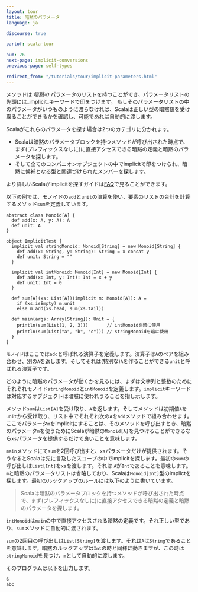 ```yaml
---
layout: tour
title: 暗黙のパラメータ
language: ja

discourse: true

partof: scala-tour

num: 26
next-page: implicit-conversions
previous-page: self-types

redirect_from: "/tutorials/tour/implicit-parameters.html"
---
```


メソッドは _暗黙の_ パラメータのリストを持つことができ、パラメータリストの先頭には_implicit_キーワードで印をつけます。
もしそのパラメータリストの中のパラメータがいつものように渡らなければ、Scalaは正しい型の暗黙値を受け取ることができるかを確認し、可能であれば自動的に渡します。

Scalaがこれらのパラメータを探す場合は2つのカテゴリに分かれます。

* Scalaは暗黙のパラメータブロックを持つメソッドが呼び出された時点で、まず(プレフィックスなしに)に直接アクセスできる暗黙の定義と暗黙のパラメータを探します。
* そして全てのコンパニオンオブジェクトの中でimplicitで印をつけられ、暗黙に候補となる型と関連づけられたメンバーを探します。

より詳しいScalaがimplicitを探すガイドは[FAQ](//docs.scala-lang.org/tutorials/FAQ/finding-implicits.html)で見ることができます。

以下の例では、モノイドの`add`と`unit`の演算を使い、要素のリストの合計を計算するメソッド`sum`を定義しています。

```tut
abstract class Monoid[A] {
  def add(x: A, y: A): A
  def unit: A
}

object ImplicitTest {
  implicit val stringMonoid: Monoid[String] = new Monoid[String] {
    def add(x: String, y: String): String = x concat y
    def unit: String = ""
  }
  
  implicit val intMonoid: Monoid[Int] = new Monoid[Int] {
    def add(x: Int, y: Int): Int = x + y
    def unit: Int = 0
  }
  
  def sum[A](xs: List[A])(implicit m: Monoid[A]): A =
    if (xs.isEmpty) m.unit
    else m.add(xs.head, sum(xs.tail))
    
  def main(args: Array[String]): Unit = {
    println(sum(List(1, 2, 3)))       // intMonoidを暗に使用
    println(sum(List("a", "b", "c"))) // stringMonoidを暗に使用
  }
}
```
`モノイド`はここでは`add`と呼ばれる演算子を定義します。演算子は`A`のペアを組み合わせ、別の`A`を返します。そしてそれは(特別な)`A`を作ることができる`unit`と呼ばれる演算子です。

どのように暗黙のパラメータが動くかを見るには、まずは文字列と整数のためにそれぞれモノイド`stringMonoid`と`intMonoid`を定義します。`implicit`キーワードは対応するオブジェクトは暗黙に使われうることを指し示します。

メソッド`sum`は`List[A]`を受け取り、`A`を返します。そしてメソッドは初期値`A`を`unit`から受け取り、リスト中でそれぞれ次の`A`を`add`メソッドで組み合わせます。ここでパラメータ`m`をimplicitにすることは、そのメソッドを呼び出すとき、暗黙のパラメータ`m`を使うためにScalaが暗黙の`Monoid[A]`を見つけることができるなら`xs`パラメータを提供するだけで良いことを意味します。

`main`メソッドにて`sum`を2回呼び出すと、`xs`パラメータだけが提供されます。そうなるとScalaは先に言及したスコープの中でimplicitを探します。最初の`sum`の呼び出しは`List[Int]`を`xs`を渡します。それは `A`が`Int`であることを意味します。`m`と暗黙のパラメータリストは省略しており、Scalaは`Monoid[Int]`型のimplictを探します。最初のルックアップのルールには以下のように書いています。

> Scalaは暗黙のパラメータブロックを持つメソッドが呼び出された時点で、まず(プレフィックスなしに)に直接アクセスできる暗黙の定義と暗黙のパラメータを探します。

`intMonoid`は`main`の中で直接アクセスされる暗黙の定義です。それ正しい型であり、`sum`メソッドに自動的に渡されます。

`sum`の2回目の呼び出しは`List[String]`を渡します。それは`A`は`String`であることを意味します。暗黙のルックアップは`Int`の時と同様に動きますが、この時は `stringMonoid`を見つけ、`m`として自動的に渡します。

そのプログラムは以下を出力します。
```
6
abc
```

